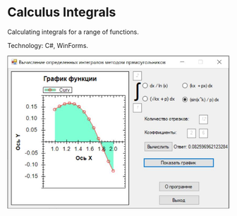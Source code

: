 # Calculus Integrals

Calculating integrals for a range of functions.

Technology:
C#, WinForms.

![alt text](Capture.JPG)
